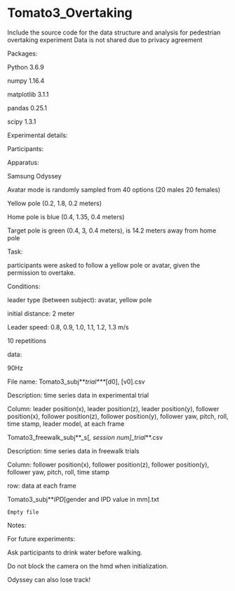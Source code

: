 # Tomato3_Overtaking
Include the source code for the data structure and analysis for pedestrian overtaking experiment
Data is not shared due to privacy agreement

Packages:

Python 3.6.9

numpy 1.16.4

matplotlib 3.1.1

pandas 0.25.1

scipy 1.3.1


Experimental details:

Participants:

Apparatus:

Samsung Odyssey

Avatar mode is randomly sampled from 40 options (20 males 20 females)

Yellow pole (0.2, 1.8, 0.2 meters)

Home pole is blue (0.4, 1.35, 0.4 meters)

Target pole is green (0.4, 3, 0.4 meters), is 14.2 meters away from home pole


Task:

participants were asked to follow a yellow pole or avatar, given the permission to overtake.

Conditions:

leader type (between subject): avatar, yellow pole

initial distance: 2 meter

Leader speed: 0.8, 0.9, 1.0, 1.1, 1.2, 1.3 m/s

10 repetitions


data:

90Hz

File name: Tomato3_subj**_trial***_[d0], [v0].csv

Description: time series data in experimental trial

Column: leader position(x), leader position(z), leader position(y), follower position(x), follower position(z), follower 
position(y), follower yaw, pitch, roll, time stamp, leader model, at each frame

Tomato3_freewalk_subj**_s[*, session num]_trial***.csv

Description: time series data in freewalk trials

Column: follower position(x), follower position(z), follower position(y), follower yaw, pitch, roll, time stamp

row: data at each frame

Tomato3_subj**_IPD_[gender and IPD value in mm].txt
	
	Empty file

Notes:

For future experiments:

Ask participants to drink water before walking.

Do not block the camera on the hmd when initialization.

Odyssey can also lose track!

